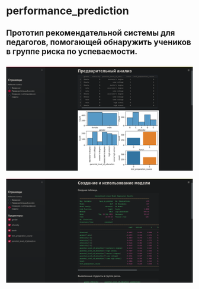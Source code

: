 # performance_prediction
Прототип рекомендательной системы для педагогов, помогающей обнаружить учеников в группе риска по успеваемости.
---
![](./Screenshot.png)
---
![](./Screenshot_1.png)
